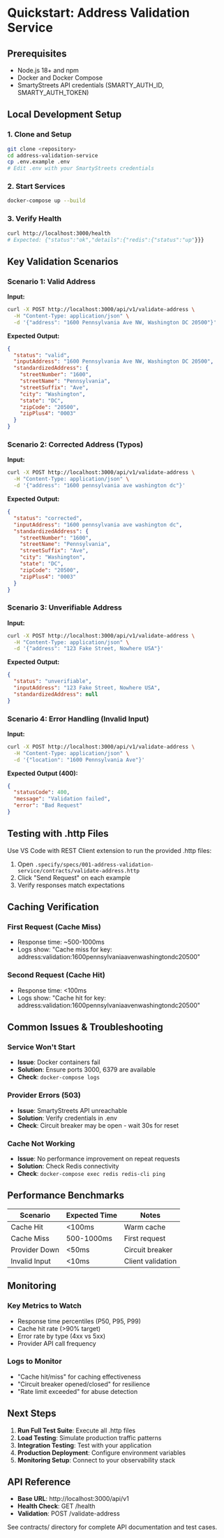 # Quickstart: Address Validation Service

## Prerequisites
- Node.js 18+ and npm
- Docker and Docker Compose
- SmartyStreets API credentials (SMARTY_AUTH_ID, SMARTY_AUTH_TOKEN)

## Local Development Setup

### 1. Clone and Setup
```bash
git clone <repository>
cd address-validation-service
cp .env.example .env
# Edit .env with your SmartyStreets credentials
```

### 2. Start Services
```bash
docker-compose up --build
```

### 3. Verify Health
```bash
curl http://localhost:3000/health
# Expected: {"status":"ok","details":{"redis":{"status":"up"}}}
```

## Key Validation Scenarios

### Scenario 1: Valid Address
**Input:**
```bash
curl -X POST http://localhost:3000/api/v1/validate-address \
  -H "Content-Type: application/json" \
  -d '{"address": "1600 Pennsylvania Ave NW, Washington DC 20500"}'
```

**Expected Output:**
```json
{
  "status": "valid",
  "inputAddress": "1600 Pennsylvania Ave NW, Washington DC 20500",
  "standardizedAddress": {
    "streetNumber": "1600",
    "streetName": "Pennsylvania",
    "streetSuffix": "Ave",
    "city": "Washington",
    "state": "DC",
    "zipCode": "20500",
    "zipPlus4": "0003"
  }
}
```

### Scenario 2: Corrected Address (Typos)
**Input:**
```bash
curl -X POST http://localhost:3000/api/v1/validate-address \
  -H "Content-Type: application/json" \
  -d '{"address": "1600 pennsylvania ave washington dc"}'
```

**Expected Output:**
```json
{
  "status": "corrected",
  "inputAddress": "1600 pennsylvania ave washington dc",
  "standardizedAddress": {
    "streetNumber": "1600",
    "streetName": "Pennsylvania",
    "streetSuffix": "Ave",
    "city": "Washington",
    "state": "DC",
    "zipCode": "20500",
    "zipPlus4": "0003"
  }
}
```

### Scenario 3: Unverifiable Address
**Input:**
```bash
curl -X POST http://localhost:3000/api/v1/validate-address \
  -H "Content-Type: application/json" \
  -d '{"address": "123 Fake Street, Nowhere USA"}'
```

**Expected Output:**
```json
{
  "status": "unverifiable",
  "inputAddress": "123 Fake Street, Nowhere USA",
  "standardizedAddress": null
}
```

### Scenario 4: Error Handling (Invalid Input)
**Input:**
```bash
curl -X POST http://localhost:3000/api/v1/validate-address \
  -H "Content-Type: application/json" \
  -d '{"location": "1600 Pennsylvania Ave"}'
```

**Expected Output (400):**
```json
{
  "statusCode": 400,
  "message": "Validation failed",
  "error": "Bad Request"
}
```

## Testing with .http Files

Use VS Code with REST Client extension to run the provided .http files:

1. Open `.specify/specs/001-address-validation-service/contracts/validate-address.http`
2. Click "Send Request" on each example
3. Verify responses match expectations

## Caching Verification

### First Request (Cache Miss)
- Response time: ~500-1000ms
- Logs show: "Cache miss for key: address:validation:1600pennsylvaniaavenwashingtondc20500"

### Second Request (Cache Hit)
- Response time: <100ms
- Logs show: "Cache hit for key: address:validation:1600pennsylvaniaavenwashingtondc20500"

## Common Issues & Troubleshooting

### Service Won't Start
- **Issue**: Docker containers fail
- **Solution**: Ensure ports 3000, 6379 are available
- **Check**: `docker-compose logs`

### Provider Errors (503)
- **Issue**: SmartyStreets API unreachable
- **Solution**: Verify credentials in .env
- **Check**: Circuit breaker may be open - wait 30s for reset

### Cache Not Working
- **Issue**: No performance improvement on repeat requests
- **Solution**: Check Redis connectivity
- **Check**: `docker-compose exec redis redis-cli ping`

## Performance Benchmarks

| Scenario | Expected Time | Notes |
|----------|---------------|--------|
| Cache Hit | <100ms | Warm cache |
| Cache Miss | 500-1000ms | First request |
| Provider Down | <50ms | Circuit breaker |
| Invalid Input | <10ms | Client validation |

## Monitoring

### Key Metrics to Watch
- Response time percentiles (P50, P95, P99)
- Cache hit rate (>90% target)
- Error rate by type (4xx vs 5xx)
- Provider API call frequency

### Logs to Monitor
- "Cache hit/miss" for caching effectiveness
- "Circuit breaker opened/closed" for resilience
- "Rate limit exceeded" for abuse detection

## Next Steps

1. **Run Full Test Suite**: Execute all .http files
2. **Load Testing**: Simulate production traffic patterns
3. **Integration Testing**: Test with your application
4. **Production Deployment**: Configure environment variables
5. **Monitoring Setup**: Connect to your observability stack

## API Reference

- **Base URL**: http://localhost:3000/api/v1
- **Health Check**: GET /health
- **Validation**: POST /validate-address

See contracts/ directory for complete API documentation and test cases.

